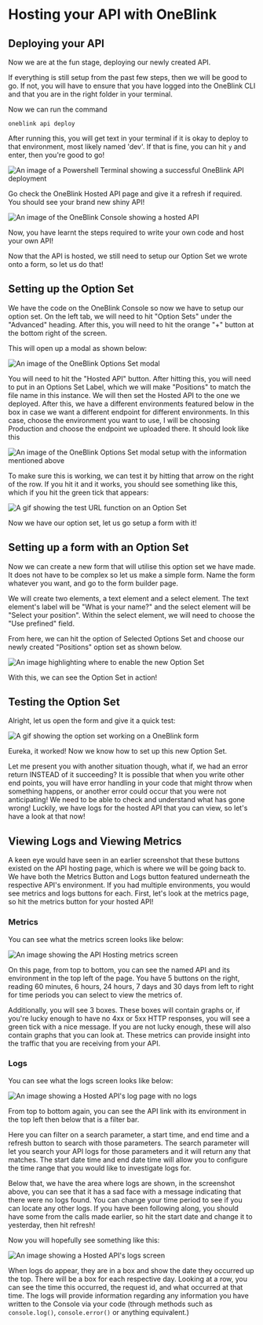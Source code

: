 # Hosting your API with OneBlink

## Deploying your API

Now we are at the fun stage, deploying our newly created API.

If everything is still setup from the past few steps, then we will be good to go. If not, you will have to ensure that you have logged into the OneBlink CLI and that you are in the right folder in your terminal.

Now we can run the command

`oneblink api deploy`

After running this, you will get text in your terminal if it is okay to deploy to that environment, most likely named 'dev'. If that is fine, you can hit `y` and enter, then you're good to go! 

![An image of a Powershell Terminal showing a successful OneBlink API deployment](../pics/Terminal.png)

 Go check the OneBlink Hosted API page and give it a refresh if required. You should see your brand new shiny API!

![An image of the OneBlink Console showing a hosted API](../pics/ShinyNewAPI.png)

Now, you have learnt the steps required to write your own code and host your own API! 

Now that the API is hosted, we still need to setup our Option Set we wrote onto a form, so let us do that!

## Setting up the Option Set

We have the code on the OneBlink Console so now we have to setup our option set. On the left tab, we will need to hit "Option Sets" under the "Advanced" heading. After this, you will need to hit the orange "+" button at the bottom right of the screen.

This will open up a modal as shown below:

![An image of the OneBlink Options Set modal](../pics/OptionSetModal.png)

You will need to hit the "Hosted API" button. After hitting this, you will need to put in an Options Set Label, which we will make "Positions" to match the file name in this instance. We will then set the Hosted API to the one we deployed. After this, we have a different environments featured below in the box in case we want a different endpoint for different environments. In this case, choose the environment you want to use, I will be choosing Production and choose the endpoint we uploaded there. It should look like this

![An image of the OneBlink Options Set modal setup with the information mentioned above](../pics/OptionSetSetup.png)

To make sure this is working, we can test it by hitting that arrow on the right of the row. If you hit it and it works, you should see something like this, which if you hit the green tick that appears:

![A gif showing the test URL function on an Option Set](../pics/OptionSetTesting.gif)

Now we have our option set, let us go setup a form with it!

## Setting up a form with an Option Set

Now we can create a new form that will utilise this option set we have made. It does not have to be complex so let us make a simple form. Name the form whatever you want, and go to the form builder page.

We will create two elements, a text element and a select element.
The text element's label will be "What is your name?" and the select element will be "Select your position". Within the select element, we will need to choose the "Use prefined" field.

From here, we can hit the option of Selected Options Set and choose our newly created "Positions" option set as shown below. 

![An image highlighting where to enable the new Option Set](../pics/FormOptionSet.png)

With this, we can see the Option Set in action!

## Testing the Option Set

Alright, let us open the form and give it a quick test:

![A gif showing the option set working on a OneBlink form](../pics/OptionSetFormTest.gif)

Eureka, it worked! Now we know how to set up this new Option Set.

Let me present you with another situation though, what if, we had an error return INSTEAD of it succeeding? It is possible that when you write other end points, you will have error handling in your code that might throw when something happens, or another error could occur that you were not anticipating! We need to be able to check and understand what has gone wrong!
Luckily, we have logs for the hosted API that you can view, so let's have a look at that now!

## Viewing Logs and Viewing Metrics

A keen eye would have seen in an earlier screenshot that these buttons existed on the API hosting page, which is where we will be going back to. We have both the Metrics Button and Logs button featured underneath the respective API's environment. If you had multiple environments, you would see metrics and logs buttons for each. First, let's look at the metrics page, so hit the metrics button for your hosted API!

### Metrics

You can see what the metrics screen looks like below:

![An image showing the API Hosting metrics screen](../pics/ApiMetricsScreen.png)

On this page, from top to bottom, you can see the named API and its environment in the top left of the page. You have 5 buttons on the right, reading 60 minutes, 6 hours, 24 hours, 7 days and 30 days from left to right for time periods you can select to view the metrics of.

Additionally, you will see 3 boxes. These boxes will contain graphs or, if you're lucky enough to have no 4xx or 5xx HTTP responses, you will see a green tick with a nice message. If you are not lucky enough, these will also contain graphs that you can look at. 
These metrics can provide insight into the traffic that you are receiving from your API. 

### Logs

You can see what the logs screen looks like below:

![An image showing a Hosted API's log page with no logs](../pics/APIHostingLogsFrownyFace.png)

From top to bottom again, you can see the API link with its environment in the top left then below that is a filter bar. 

Here you can filter on a search parameter, a start time, and end time and a refresh button to search with those parameters. The search parameter will let you search your API logs for those parameters and it will return any that matches. The start date time and end date time will allow you to configure the time range that you would like to investigate logs for. 

Below that, we have the area where logs are shown, in the screenshot above, you can see that it has a sad face with a message indicating that there were no logs found. You can change your time period to see if you can locate any other logs. If you have been following along, you should have some from the calls made earlier, so hit the start date and change it to yesterday, then hit refresh!

Now you will hopefully see something like this: 

![An image showing a Hosted API's logs screen](../pics/APIHostingLogsShown.png)

When logs do appear, they are in a box and show the date they occurred up the top. There will be a box for each respective day. Looking at a row, you can see the time this occurred, the request id, and what occurred at that time. The logs will provide information regarding any information you have written to the Console via your code (through methods such as ```console.log()```, ```console.error()``` or anything equivalent.)

